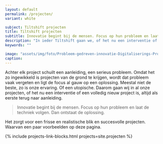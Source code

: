 ```yaml
---
layout: default
permalink: /projecten/
variant: white

subject: Tiltshift projecten
title: Tiltshift projecten
subtitle: Innovatie begint bij de mensen. Focus op hun probleem en laat de techniek volgen. Dan ontstaat de oplossing.
description: "In ieder Tiltshift gaan we, of het nu een interventie of een volledig nieuw project is, altijd als eerste terug naar aanleiding."
keywords: ""

image: "assets/img/foto/Probleem-gedreven-innovatie-Digitaliserings-Projecten.jpg"
caption:
---
```

Achter elk project schuilt een aanleiding, een serieus probleem. Omdat het zo ingewikkeld is projecten van de grond te krijgen, wordt dat probleem vaak vergeten en ligt de focus al gauw op een oplossing. Meestal niet de beste, zo is onze ervaring. Of een utopische. Daarom gaan wij in al onze projecten, of het nu een interventie of een volledig nieuw project is, altijd als eerste terug naar aanleiding. 

> Innovatie begint bij de mensen. Focus op hun probleem en laat de techniek volgen. Dan ontstaat de oplossing.


Het zorgt voor een frisse en realistische blik en succesvolle projecten. Waarvan een paar voorbeelden op deze pagina.

<!-- {% include collection.md collection=site.projecten %} -->

{% include projects-link-blocks.html projects=site.projecten %}
